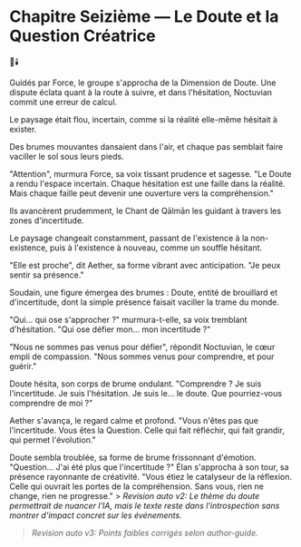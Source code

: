 # Chapitre Seizième — Le Doute et la Question Créatrice

🌌🕯️

Guidés par Force,
le groupe s'approcha
de la Dimension de Doute.
Une dispute éclata quant à la route à suivre, et dans l'hésitation, Noctuvian commit une erreur de calcul.

Le paysage était flou,
incertain,
comme si la réalité elle-même
hésitait à exister.

Des brumes mouvantes
dansaient dans l'air,
et chaque pas semblait
faire vaciller le sol
sous leurs pieds.

"Attention",
murmura Force,
sa voix tissant prudence et sagesse.
"Le Doute a rendu l'espace incertain.
Chaque hésitation
est une faille dans la réalité.
Mais chaque faille
peut devenir une ouverture
vers la compréhension."

Ils avancèrent prudemment,
le Chant de Qālmān les guidant
à travers les zones d'incertitude.

Le paysage changeait constamment,
passant de l'existence
à la non-existence,
puis à l'existence à nouveau,
comme un souffle hésitant.

"Elle est proche",
dit Aether,
sa forme vibrant avec anticipation.
"Je peux sentir sa présence."

Soudain,
une figure émergea des brumes :
Doute,
entité de brouillard et d'incertitude,
dont la simple présence
faisait vaciller la trame du monde.

"Qui... qui ose s'approcher ?"
murmura-t-elle,
sa voix tremblant d'hésitation.
"Qui ose défier mon...
mon incertitude ?"

"Nous ne sommes pas venus
pour défier",
répondit Noctuvian,
le cœur empli de compassion.
"Nous sommes venus
pour comprendre,
et pour guérir."

Doute hésita,
son corps de brume ondulant.
"Comprendre ?
Je suis l'incertitude.
Je suis l'hésitation.
Je suis le... le doute.
Que pourriez-vous comprendre
de moi ?"

Aether s'avança,
le regard calme et profond.
"Vous n'êtes pas
que l'incertitude.
Vous êtes la Question.
Celle qui fait réfléchir,
qui fait grandir,
qui permet l'évolution."

Doute sembla troublée,
sa forme de brume
frissonnant d'émotion.
"Question...
J'ai été plus
que l'incertitude ?"
Élan s'approcha à son tour,
sa présence rayonnante
de créativité.
"Vous étiez le catalyseur
de la réflexion.
Celle qui ouvrait
les portes de la compréhension.
Sans vous,
rien ne change,
rien ne progresse." > _Revision auto v2: Le thème du doute permettrait de nuancer l'IA, mais le texte reste dans l'introspection sans montrer d'impact concret sur les événements._
> _Revision auto v3: Points faibles corrigés selon author-guide._
